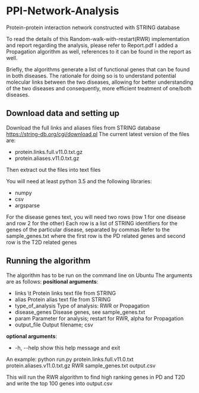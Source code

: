 # PPI-Network-Analysis
Protein-protein interaction network constructed with STRING database

To read the details of this Random-walk-with-restart(RWR) implementation and report regarding the analysis, please refer to Report.pdf
I added a Propagation algorithm as well, references to it can be found in the report as well.

Briefly, the algorithms generate a list of functional genes that can be found in both diseases.
The rationale for doing so is to understand potential molecular links between the two diseases, allowing for better understanding of the two diseases and consequently, more efficient treatment of one/both diseases.

## Download data and setting up
Download the full links and aliases files from STRING database https://string-db.org/cgi/download.pl
The current latest version of the files are:
- protein.links.full.v11.0.txt.gz 
- protein.aliases.v11.0.txt.gz

Then extract out the files into text files

You will need at least python 3.5 and the following libraries:
- numpy
- csv
- argsparse

For the disease genes text, you will need two rows (row 1 for one disease and row 2 for the other)
Each row is a list of STRING identifiers for the genes of the particular disease, separated by commas
Refer to the sample_genes.txt where the first row is the PD related genes and second row is the T2D related genes

## Running the algorithm
The algorithm has to be run on the command line on Ubuntu
The arguments are as follows:
**positional arguments**:
- links \t Protein links text file from STRING
- alias             Protein alias text file from STRING
- type_of_analysis  Type of analysis: RWR or Propagation
- disease_genes     Disease genes, see sample_genes.txt
- param             Parameter for analysis; restart for RWR, alpha for
                    Propagation
- output_file       Output filename; csv

**optional arguments**:
- -h, --help        show this help message and exit
  
An example:
python run.py protein.links.full.v11.0.txt protein.aliases.v11.0.txt.gz RWR sample_genes.txt output.csv

This will run the RWR algorithm to find high ranking genes in PD and T2D and write the top 100 genes into output.csv
